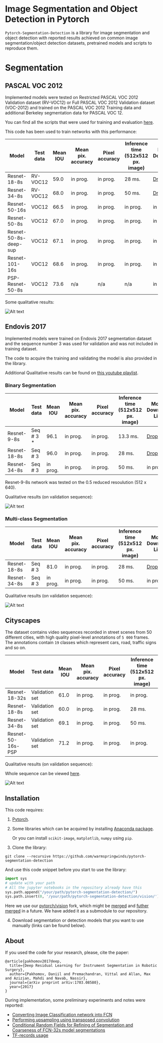 # Image Segmentation and Object Detection in Pytorch 

```Pytorch-Segmentation-Detection``` is a library for image segmentation and object detection with reported results achieved on common image segmentation/object detection datasets, pretrained models and scripts to reproduce them.


# Segmentation


## PASCAL VOC 2012

Implemented models were tested on Restricted PASCAL VOC 2012 Validation dataset (RV-VOC12) or Full PASCAL VOC 2012 Validation dataset (VOC-2012) and trained on
the PASCAL VOC 2012 Training data and additional Berkeley segmentation data for PASCAL VOC 12.

You can find all the scripts that were used for training and evaluation [here](pytorch_segmentation_detection/recipes/pascal_voc/segmentation).

This code has been used to train networks with this performance:

| Model            | Test data |Mean IOU | Mean pix. accuracy | Pixel accuracy|Inference time (512x512 px. image) | Model Download Link | Related paper |
|------------------|-----------|---------|--------------------|----------------|----|---------------------|----------|
| Resnet-18-8s    | RV-VOC12  | 59.0   | in prog.           | in prog.       |28 ms.| [Dropbox](https://www.dropbox.com/s/zxv1hb09fa8numa/resnet_18_8s_59.pth?dl=0)            | [DeepLab](https://arxiv.org/abs/1606.00915) |
| Resnet-34-8s   | RV-VOC12  | 68.0   | in prog.           | in prog.  | 50 ms.  | [Dropbox](https://www.dropbox.com/s/91wcu6bpqezu4br/resnet_34_8s_68.pth?dl=0)            | [DeepLab](https://arxiv.org/abs/1606.00915) |
| Resnet-50-16s   | VOC12  | 66.5   | in prog.           | in prog.  | in prog.  | in prog.        | [DeepLab](https://arxiv.org/abs/1606.00915) |
| Resnet-50-8s   | VOC12  | 67.0   | in prog.           | in prog.  | in prog.  | in prog.        | [DeepLab](https://arxiv.org/abs/1606.00915) |
| Resnet-50-8s-deep-sup   | VOC12  | 67.1   | in prog.           | in prog.  | in prog.  | in prog.        | [DeepLab](https://arxiv.org/abs/1606.00915) |
| Resnet-101-16s   | VOC12  | 68.6   | in prog.           | in prog.  | in prog.  | in prog.        | [DeepLab](https://arxiv.org/abs/1606.00915) |
| PSP-Resnet-50-8s  | VOC12  | 73.6   | n/a              | n/a         | n/a |     in prog.                | [PSPnet](https://arxiv.org/abs/1612.01105) |


Some qualitative results:

![Alt text](pytorch_segmentation_detection/recipes/pascal_voc/segmentation/segmentation_demo_preview.gif?raw=true "Title")


## Endovis 2017

Implemented models were trained on Endovis 2017 segmentation dataset and the sequence number
3 was used for validation and was not included in training dataset. 

The code to acquire the training and validating the model is also provided in the library.

Additional Qualitative results can be found on [this youtube playlist](https://www.youtube.com/watch?v=DJZxOuT5GY0&list=PLJkMX36nfYD3MpJozA3kdJKQpTVishk5_).

### Binary Segmentation

| Model            | Test data |Mean IOU | Mean pix. accuracy | Pixel accuracy|Inference time (512x512 px. image) | Model Download Link |
|------------------|-----------|---------|--------------------|----------------|----|---------------------|
| Resnet-9-8s   | Seq # 3 *  | 96.1   | in prog.           | in prog.       |13.3 ms.| [Dropbox](https://www.dropbox.com/s/3l7o1sfrnqhnpw8/resnet_9_8s.pth?dl=0)            |
| Resnet-18-8s   | Seq # 3  | 96.0   | in prog.           | in prog.       |28 ms.| [Dropbox](https://www.dropbox.com/s/4lemtiaacrytatu/resnet_18_8s_best.pth?dl=0)            |
| Resnet-34-8s   | Seq # 3  | in prog.   | in prog.           | in prog.  | 50 ms.  | in prog.            |

Resnet-9-8s network was tested on the 0.5 reduced resoulution (512 x 640).

Qualitative results (on validation sequence):

![Alt text](pytorch_segmentation_detection/recipes/endovis_2017/segmentation/validation_binary.gif?raw=true "Title")

### Multi-class Segmentation

| Model            | Test data |Mean IOU | Mean pix. accuracy | Pixel accuracy|Inference time (512x512 px. image) | Model Download Link |
|------------------|-----------|---------|--------------------|----------------|----|---------------------|
| Resnet-18-8s   | Seq # 3  | 81.0   | in prog.           | in prog.       |28 ms.| [Dropbox](https://www.dropbox.com/s/p9ey655mmzb3v5l/resnet_18_8s_multiclass_best.pth?dl=0)            |
| Resnet-34-8s   | Seq # 3  | in prog.   | in prog.           | in prog.  | 50 ms.  | in prog            |

Qualitative results (on validation sequence):

![Alt text](pytorch_segmentation_detection/recipes/endovis_2017/segmentation/validation_multiclass.gif?raw=true "Title")


## Cityscapes

 The dataset contains video sequences recorded in street scenes from 50 different cities, with high quality pixel-level annotations of  ```5 000``` frames. The annotations contain ```19``` classes which represent cars, road, traffic signs and so on.
 
 | Model            | Test data |Mean IOU | Mean pix. accuracy | Pixel accuracy|Inference time (512x512 px. image) | Model Download Link |
|------------------|-----------|---------|--------------------|----------------|----|---------------------|
| Resnet-18-32s  | Validation set  | 61.0   | in prog.           | in prog.  | in prog.  | in prog.           |
| Resnet-18-8s   | Validation set  | 60.0   | in prog.           | in prog.       |28 ms.| [Dropbox](https://www.dropbox.com/s/vdy4sqkk2s3f5v5/resnet_18_8s_cityscapes_best.pth?dl=0)            |
| Resnet-34-8s   | Validation set  | 69.1   | in prog.           | in prog.  | 50 ms.  | [Dropbox](https://www.dropbox.com/s/jeaw9ny0jtl60uc/resnet_34_8s_cityscapes_best.pth?dl=0)           |
| Resnet-50-16s-PSP   | Validation set  | 71.2   | in prog.           | in prog.  | in prog.  | in prog.           |

Qualitative results (on validation sequence):

Whole sequence can be viewed [here](https://www.youtube.com/watch?v=rYYbmYXmC0E).

![Alt text](pytorch_segmentation_detection/recipes/cityscapes/cityscapes_demo.gif?raw=true "Title")


## Installation

This code requires:

1. [Pytorch](https://github.com/pytorch/pytorch).

2. Some libraries which can be acquired by installing [Anaconda package](https://www.continuum.io/downloads).
 
    Or you can install ```scikit-image```, ```matplotlib```, ```numpy``` using ```pip```.
 
3. Clone the library:

 ```git clone --recursive https://github.com/warmspringwinds/pytorch-segmentation-detection```
 
   And use this code snippet before you start to use the library:
 
   ```python
   import sys
   # update with your path
   # All the jupyter notebooks in the repository already have this
   sys.path.append("/your/path/pytorch-segmentation-detection/")
   sys.path.insert(0, '/your/path/pytorch-segmentation-detection/vision/')
   ```
   Here we use our [pytorch/vision](https://github.com/pytorch/vision) fork, which might
   be [merged](https://github.com/pytorch/vision/pull/184) and [futher merged](https://github.com/pytorch/vision/pull/190) in a future.
   We have added it as a submodule to our repository.

4. Download segmentation or detection models that you want to use manually (links can be found below).

## About

If you used the code for your research, please, cite the paper:

    @article{pakhomov2017deep,
      title={Deep Residual Learning for Instrument Segmentation in Robotic Surgery},
      author={Pakhomov, Daniil and Premachandran, Vittal and Allan, Max and Azizian, Mahdi and Navab, Nassir},
      journal={arXiv preprint arXiv:1703.08580},
      year={2017}
    }

During implementation, some preliminary experiments and notes were reported:
- [Converting Image Classification network into FCN](http://warmspringwinds.github.io/tensorflow/tf-slim/2016/10/30/image-classification-and-segmentation-using-tensorflow-and-tf-slim/)
- [Performing upsampling using transposed convolution](http://warmspringwinds.github.io/tensorflow/tf-slim/2016/11/22/upsampling-and-image-segmentation-with-tensorflow-and-tf-slim/)
- [Conditional Random Fields for Refining of Segmentation and Coarseness of FCN-32s model segmentations](http://warmspringwinds.github.io/tensorflow/tf-slim/2016/12/18/image-segmentation-with-tensorflow-using-cnns-and-conditional-random-fields/)
- [TF-records usage](http://warmspringwinds.github.io/tensorflow/tf-slim/2016/12/21/tfrecords-guide/)
